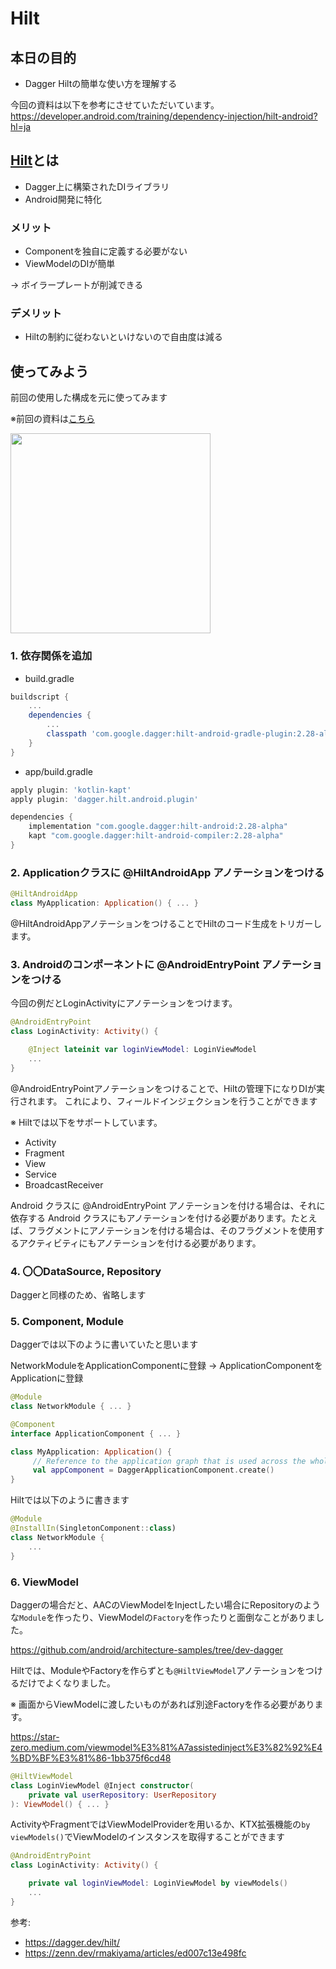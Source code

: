 # Hilt
## 本日の目的
* Dagger Hiltの簡単な使い方を理解する

今回の資料は以下を参考にさせていただいています。
https://developer.android.com/training/dependency-injection/hilt-android?hl=ja

## [Hilt](https://dagger.dev/hilt/)とは
* Dagger上に構築されたDIライブラリ
* Android開発に特化

### メリット
* Componentを独自に定義する必要がない
* ViewModelのDIが簡単

-> ボイラープレートが削減できる

### デメリット
* Hiltの制約に従わないといけないので自由度は減る

## 使ってみよう
前回の使用した構成を元に使ってみます

※前回の資料は[こちら](https://scrapbox.io/2021AndroidStudy/DI(DependencyInJection))

<img src="https://developer.android.com/images/training/dependency-injection/4-application-graph.png?hl=ja" width="320" />


### 1. 依存関係を追加
- build.gradle

```groovy:build.gradle
buildscript {
    ...
    dependencies {
        ...
        classpath 'com.google.dagger:hilt-android-gradle-plugin:2.28-alpha'
    }
}
```

- app/build.gradle
```groovy:app/build.gradle
apply plugin: 'kotlin-kapt'
apply plugin: 'dagger.hilt.android.plugin'

dependencies {
    implementation "com.google.dagger:hilt-android:2.28-alpha"
    kapt "com.google.dagger:hilt-android-compiler:2.28-alpha"
}
```

### 2. Applicationクラスに **@HiltAndroidApp** アノテーションをつける

```kotlin
@HiltAndroidApp
class MyApplication: Application() { ... }
```

@HiltAndroidAppアノテーションをつけることでHiltのコード生成をトリガーします。

### 3. Androidのコンポーネントに **@AndroidEntryPoint** アノテーションをつける

今回の例だとLoginActivityにアノテーションをつけます。

```kotlin
@AndroidEntryPoint
class LoginActivity: Activity() {

    @Inject lateinit var loginViewModel: LoginViewModel
    ...
}
```

@AndroidEntryPointアノテーションをつけることで、Hiltの管理下になりDIが実行されます。
これにより、フィールドインジェクションを行うことができます

※ Hiltでは以下をサポートしています。
* Activity
* Fragment
* View
* Service
* BroadcastReceiver

Android クラスに @AndroidEntryPoint アノテーションを付ける場合は、それに依存する Android クラスにもアノテーションを付ける必要があります。たとえば、フラグメントにアノテーションを付ける場合は、そのフラグメントを使用するアクティビティにもアノテーションを付ける必要があります。

### 4. 〇〇DataSource, Repository
Daggerと同様のため、省略します

### 5. Component, Module
Daggerでは以下のように書いていたと思います

NetworkModuleをApplicationComponentに登録
-> ApplicationComponentをApplicationに登録
```kotlin
@Module
class NetworkModule { ... }

@Component
interface ApplicationComponent { ... }

class MyApplication: Application() {
     // Reference to the application graph that is used across the whole app
     val appComponent = DaggerApplicationComponent.create()
}
```

Hiltでは以下のように書きます

```kotlin
@Module
@InstallIn(SingletonComponent::class)
class NetworkModule {
    ...
}
```

### 6. ViewModel
Daggerの場合だと、AACのViewModelをInjectしたい場合にRepositoryのような`Module`を作ったり、ViewModelの`Factory`を作ったりと面倒なことがありました。

https://github.com/android/architecture-samples/tree/dev-dagger

Hiltでは、ModuleやFactoryを作らずとも`@HiltViewModel`アノテーションをつけるだけでよくなりました。

※ 画面からViewModelに渡したいものがあれば別途Factoryを作る必要があります。

https://star-zero.medium.com/viewmodel%E3%81%A7assistedinject%E3%82%92%E4%BD%BF%E3%81%86-1bb375f6cd48

```kotlin
@HiltViewModel
class LoginViewModel @Inject constructor(
    private val userRepository: UserRepository
): ViewModel() { ... }
```

ActivityやFragmentではViewModelProviderを用いるか、KTX拡張機能の`by viewModels()`でViewModelのインスタンスを取得することができます

```kotlin
@AndroidEntryPoint
class LoginActivity: Activity() {

    private val loginViewModel: LoginViewModel by viewModels()
    ...
}
```

参考:
- https://dagger.dev/hilt/
- https://zenn.dev/rmakiyama/articles/ed007c13e498fc
